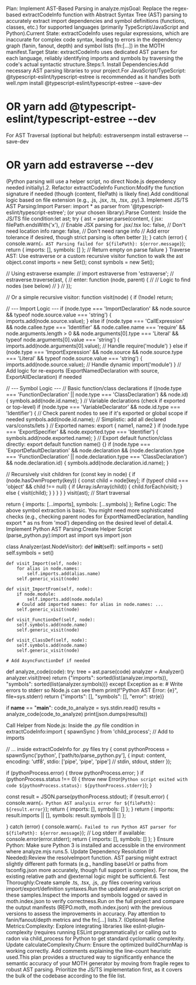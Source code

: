 Plan: Implement AST-Based Parsing in analyze.mjsGoal: Replace the regex-based extractCodeInfo function with Abstract Syntax Tree (AST) parsing to accurately extract import dependencies and symbol definitions (functions, classes, etc.) for supported languages (primarily TypeScript/JavaScript and Python).Current State: extractCodeInfo uses regular expressions, which are inaccurate for complex code syntax, leading to errors in the dependency graph (fanin, fanout, depth) and symbol lists (fn:[...]) in the MOTH manifest.Target State: extractCodeInfo uses dedicated AST parsers for each language, reliably identifying imports and symbols by traversing the code's actual syntactic structure.Steps:1. Install Dependencies:Add necessary AST parsing libraries to your project.For JavaScript/TypeScript: @typescript-eslint/typescript-estree is recommended as it handles both well.npm install @typescript-eslint/typescript-estree --save-dev
# OR yarn add @typescript-eslint/typescript-estree --dev
For AST Traversal (optional but helpful): estraversenpm install estraverse --save-dev
# OR yarn add estraverse --dev
(Python parsing will use a helper script, no direct Node.js dependency needed initially).2. Refactor extractCodeInfo Function:Modify the function signature if needed (though (content, filePath) is likely fine).Add conditional logic based on file extension (e.g., .js, .jsx, .ts, .tsx, .py).3. Implement JS/TS AST Parsing:Import Parser: import * as parser from '@typescript-eslint/typescript-estree'; (or your chosen library).Parse Content: Inside the JS/TS file condition:let ast;
try {
  ast = parser.parse(content, {
    jsx: filePath.endsWith('x'), // Enable JSX parsing for .jsx/.tsx
    loc: false, // Don't need location info
    range: false, // Don't need range info
    // Add error tolerance if desired, though strict parsing is often better
  });
} catch (error) {
  console.warn(`⚠️ AST Parsing failed for ${filePath}: ${error.message}`);
  return { imports: [], symbols: [] }; // Return empty on parse failure
}
Traverse AST: Use estraverse or a custom recursive visitor function to walk the ast object.const imports = new Set();
const symbols = new Set();

// Using estraverse example:
// import estraverse from 'estraverse';
// estraverse.traverse(ast, {
//   enter: function (node, parent) {
//     // Logic to find nodes (see below)
//   }
// });

// Or a simple recursive visitor:
function visit(node) {
  if (!node) return;

  // --- Import Logic ---
  if (node.type === 'ImportDeclaration' && node.source && typeof node.source.value === 'string') {
    imports.add(node.source.value);
  } else if (node.type === 'CallExpression' && node.callee.type === 'Identifier' && node.callee.name === 'require' && node.arguments.length > 0 && node.arguments[0].type === 'Literal' && typeof node.arguments[0].value === 'string') {
    imports.add(node.arguments[0].value); // Handle require('module')
  } else if (node.type === 'ImportExpression' && node.source && node.source.type === 'Literal' && typeof node.source.value === 'string') {
    imports.add(node.source.value); // Handle dynamic import('module')
  }
  // Add logic for re-exports (ExportNamedDeclaration with source, ExportAllDeclaration) if needed

  // --- Symbol Logic ---
  // Basic function/class declarations
  if ((node.type === 'FunctionDeclaration' || node.type === 'ClassDeclaration') && node.id) {
    symbols.add(node.id.name);
  }
  // Variable declarations (check if exported or top-level)
  if (node.type === 'VariableDeclarator' && node.id.type === 'Identifier') {
    // Check parent nodes to see if it's exported or global scope if needed
    symbols.add(node.id.name); // Simplistic: add all declared vars/consts/lets
  }
  // Exported names: export { name1, name2 }
  if (node.type === 'ExportSpecifier' && node.exported.type === 'Identifier') {
    symbols.add(node.exported.name);
  }
  // Export default function/class directly: export default function name() {}
  if (node.type === 'ExportDefaultDeclaration' && node.declaration && (node.declaration.type === 'FunctionDeclaration' || node.declaration.type === 'ClassDeclaration') && node.declaration.id) {
     symbols.add(node.declaration.id.name);
  }

  // Recursively visit children
  for (const key in node) {
    if (node.hasOwnProperty(key)) {
      const child = node[key];
      if (typeof child === 'object' && child !== null) {
        if (Array.isArray(child)) {
          child.forEach(visit);
        } else {
          visit(child);
        }
      }
    }
  }
}
visit(ast); // Start traversal

return { imports: [...imports], symbols: [...symbols] };
Refine Logic: The above symbol extraction is basic. You might need more sophisticated checks (e.g., checking parent nodes for ExportNamedDeclaration, handling export * as ns from 'mod') depending on the desired level of detail.4. Implement Python AST Parsing:Create Helper Script (parse_python.py):import ast
import sys
import json

class Analyzer(ast.NodeVisitor):
    def __init__(self):
        self.imports = set()
        self.symbols = set()

    def visit_Import(self, node):
        for alias in node.names:
            self.imports.add(alias.name)
        self.generic_visit(node)

    def visit_ImportFrom(self, node):
        if node.module:
            self.imports.add(node.module)
        # Could add imported names: for alias in node.names: ...
        self.generic_visit(node)

    def visit_FunctionDef(self, node):
        self.symbols.add(node.name)
        self.generic_visit(node)

    def visit_ClassDef(self, node):
        self.symbols.add(node.name)
        self.generic_visit(node)

    # Add AsyncFunctionDef if needed

def analyze_code(code):
    try:
        tree = ast.parse(code)
        analyzer = Analyzer()
        analyzer.visit(tree)
        return {"imports": sorted(list(analyzer.imports)), "symbols": sorted(list(analyzer.symbols))}
    except Exception as e:
        # Write errors to stderr so Node.js can see them
        print(f"Python AST Error: {e}", file=sys.stderr)
        return {"imports": [], "symbols": [], "error": str(e)}

if __name__ == "__main__":
    code_to_analyze = sys.stdin.read()
    results = analyze_code(code_to_analyze)
    print(json.dumps(results))

Call Helper from Node.js: Inside the .py file condition in extractCodeInfo:import { spawnSync } from 'child_process'; // Add to imports

// ... inside extractCodeInfo for .py files
try {
  const pythonProcess = spawnSync('python', ['path/to/parse_python.py'], {
    input: content,
    encoding: 'utf8',
    stdio: ['pipe', 'pipe', 'pipe'] // stdin, stdout, stderr
  });

  if (pythonProcess.error) {
    throw pythonProcess.error;
  }
  if (pythonProcess.status !== 0) {
     throw new Error(`Python script exited with code ${pythonProcess.status}: ${pythonProcess.stderr}`);
  }

  const result = JSON.parse(pythonProcess.stdout);
  if (result.error) {
       console.warn(`⚠️ Python AST analysis error for ${filePath}: ${result.error}`);
       return { imports: [], symbols: [] };
  }
  return { imports: result.imports || [], symbols: result.symbols || [] };

} catch (error) {
  console.warn(`⚠️ Failed to run Python AST parser for ${filePath}: ${error.message}`);
  // Log stderr if available: console.error(error.stderr);
  return { imports: [], symbols: [] };
}
Ensure Python: Make sure Python 3 is installed and accessible in the environment where analyze.mjs runs.5. Update Dependency Resolution (If Needed):Review the resolveImport function. AST parsing might extract slightly different path formats (e.g., handling baseUrl or paths from tsconfig.json more accurately, though full support is complex). For now, the existing relative path and @external logic might be sufficient.6. Test Thoroughly:Create sample .ts, .tsx, .js, .py files covering various import/export/definition syntaxes.Run the updated analyze.mjs script on these samples.Inspect the imports and symbols logged or saved in moth.index.json to verify correctness.Run on the full project and compare the output manifests (REPO.moth, moth.index.json) with the previous versions to assess the improvements in accuracy. Pay attention to fanin/fanout/depth metrics and the fn:[...] lists.7. (Optional) Refine Metrics:Complexity: Explore integrating libraries like eslint-plugin-complexity (requires running ESLint programmatically) or calling out to radon via child_process for Python to get standard cyclomatic complexity. Update calculateComplexity.Churn: Ensure the optimized buildChurnMap is working correctly. Add comments explaining the line-count heuristic used.This plan provides a structured way to significantly enhance the semantic accuracy of your MOTH generator by moving from fragile regex to robust AST parsing. Prioritize the JS/TS implementation first, as it covers the bulk of the codebase according to the file list.